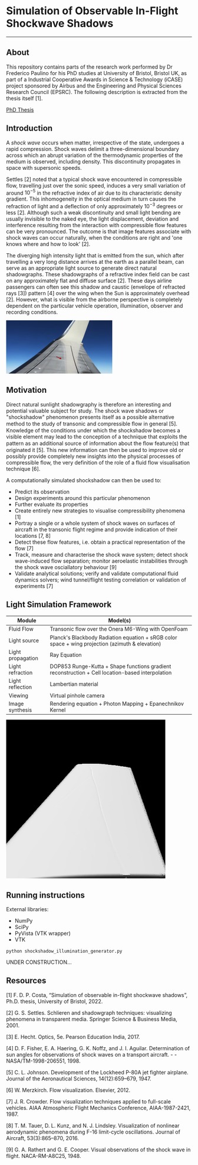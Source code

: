 # Simulation of Observable In-Flight Shockwave Shadows
---
## About
This repository contains parts of the research work performed by Dr Frederico Paulino for his PhD studies at University of Bristol, Bristol UK, as part of a Industrial Cooperative Awards in Science & Technology (iCASE) project sponsored by Airbus and the Engineering and Physical Sciences Research Council (EPSRC). The following description is extracted from the thesis itself [1].

[PhD Thesis](https://research-information.bris.ac.uk/en/studentTheses/simulation-of-observable-in-flight-shockwave-shadows)

## Introduction
A *shock wave* occurs when matter, irrespective of the state, undergoes a rapid compression. Shock waves delimit a three-dimensional boundary across which an abrupt variation of the thermodynamic properties of the medium is observed, including density. This discontinuity propagates in space with supersonic speeds.

Settles [2] noted that a typical shock wave encountered in compressible flow, travelling just over the sonic speed, induces a very small variation of around $10^{-5}$ in the refractive index of air due to its characteristic density gradient. This inhomogeneity in the optical medium in turn causes the refraction of light and a deflection of only approximately $10^{-3}$ degrees or less [2]. Although such a weak discontinuity and small light bending are usually invisible to the naked eye, the light displacement, deviation and interference resulting from the interaction with compressible flow features can be very pronounced. The outcome is that image features associate with shock waves can occur naturally, when the conditions are right and 'one knows where and how to look' [2]. 

The diverging high intensity light that is emitted from the sun, which after travelling a very long distance arrives at the earth as a parallel beam, can serve as an appropriate light source to generate direct natural shadowgraphs. These shadowgraphs of a refractive index field can be cast on any approximately flat and diffuse surface [2]. These days airline passengers can often see this shadow and caustic (envelope of refracted rays [3]) pattern [4] over the wing when the Sun is approximately overhead [2]. However, what is visible from the airborne perspective is completely dependent on the particular vehicle operation, illumination, observer and recording conditions.

![alt text](https://github.com/fredericodpc/ShockShadowSim/blob/main/research/figures/natural_shockshadow.png "Natural Shockshadow")

## Motivation

Direct natural sunlight shadowgraphy is therefore an interesting and potential valuable subject for study. The shock wave shadows or "shockshadow" phenomenon presents itself as a possible alternative method to the study of transonic and compressible ﬂow in general [5]. Knowledge of the conditions under which the shockshadow becomes a visible element may lead to the conception of a technique that exploits the pattern as an additional source of information about the ﬂow feature(s) that originated it [5]. This new information can then be used to improve old or possibly provide completely new insights into the physical processes of compressible flow, the very definition of the role of a fluid flow visualisation technique [6].

A computationally simulated shockshadow can then be used to:
+ Predict its observation
+ Design experiments around this particular phenomenon
+ Further evaluate its properties
+ Create entirely new strategies to visualise compressibility phenomena [1]
+ Portray a single or a whole system of shock waves on surfaces of aircraft in the transonic flight regime and provide indication of their locations [7, 8]
+ Detect these flow features, i.e. obtain a practical representation of the flow [7]
+ Track, measure and characterise the shock wave system; detect shock wave-induced flow separation; monitor aeroelastic instabilities through the shock wave osciallatory behaviour [9]
+ Validate analytical solutions; verify and validate computational fluid dynamics solvers; wind tunnel/flight testing correlation or validation of experiments [7]

## Light Simulation Framework

Module | Model(s)
--- | ---
Fluid Flow | Transonic flow over the Onera M6-Wing with OpenFoam
Light source | Planck's Blackbody Radiation equation + sRGB color space + wing projection (azimuth & elevation)
Light propagation | Ray Equation 
Light refraction | DOP853 Runge-Kutta + Shape functions gradient reconstruction + Cell location-based interpolation
Light reflection | Lambertian material  
Viewing | Virtual pinhole camera
Image synthesis | Rendering equation + Photon Mapping + Epanechnikov Kernel

![alt text](https://github.com/fredericodpc/ShockShadowSim/blob/main/research/figures/synthetic_shockshadow.png "Synthetic Shockshadow")

## Running instructions

External libraries:
- NumPy
- SciPy
- PyVista (VTK wrapper)
- VTK

```
python shockshadow_illumination_generator.py
```

UNDER CONSTRUCTION...


## Resources
[1] F. D. P. Costa, “Simulation of observable in-flight shockwave shadows”, Ph.D. thesis, University of Bristol, 2022.

[2] G. S. Settles. Schlieren and shadowgraph techniques: visualizing phenomena in transparent media. Springer Science & Business Media, 2001.

[3] E. Hecht. Optics, 5e. Pearson Education India, 2017.

[4] D. F. Fisher, E. A. Haering, G. K. Noffz, and J. I. Aguilar. Determination of sun angles for observations of shock waves on a transport aircraft. - - NASA/TM-1998-206551, 1998.

[5] C. L. Johnson. Development of the Lockheed P-80A jet fighter airplane. Journal of the Aeronautical Sciences, 14(12):659–679, 1947.

[6] W. Merzkirch. Flow visualization. Elsevier, 2012.

[7] J. R. Crowder. Flow visualization techniques applied to full-scale vehicles. AIAA Atmospheric Flight Mechanics Conference, AIAA-1987-2421, 1987.

[8] T. M. Tauer, D. L. Kunz, and N. J. Lindsley. Visualization of nonlinear aerodynamic phenomena during F-16 limit-cycle oscillations. Journal of Aircraft, 53(3):865–870, 2016.

[9] G. A. Rathert and G. E. Cooper. Visual observations of the shock wave in flight. NACA-RM-A8C25, 1948.

















